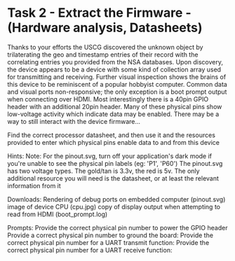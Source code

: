 # Task 2 - Extract the Firmware - (Hardware analysis, Datasheets)

Thanks to your efforts the USCG discovered the unknown object by trilaterating the geo and timestamp entries of their record with the correlating entries you provided from the NSA databases. Upon discovery, the device appears to be a device with some kind of collection array used for transmitting and receiving. Further visual inspection shows the brains of this device to be reminiscent of a popular hobbyist computer. Common data and visual ports non-responsive; the only exception is a boot prompt output when connecting over HDMI. Most interestingly there is a 40pin GPIO header with an additional 20pin header. Many of these physical pins show low-voltage activity which indicate data may be enabled. There may be a way to still interact with the device firmware...

Find the correct processor datasheet, and then use it and the resources provided to enter which physical pins enable data to and from this device

Hints:
Note: For the pinout.svg, turn off your application's dark mode if you're unable to see the physical pin labels (eg: 'P1', 'P60')
The pinout.svg has two voltage types. The gold/tan is 3.3v, the red is 5v.
The only additional resource you will need is the datasheet, or at least the relevant information from it

Downloads:
Rendering of debug ports on embedded computer (pinout.svg)
image of device CPU (cpu.jpg)
copy of display output when attempting to read from HDMI (boot_prompt.log)

Prompts:
Provide the correct physical pin number to power the GPIO header
Provide a correct physical pin number to ground the board:
Provide the correct physical pin number for a UART transmit function:
Provide the correct physical pin number for a UART receive function:

